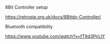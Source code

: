 



8Bit Controller setup

https://retropie.org.uk/docs/8Bitdo-Controller/


Bluetooth compatibility 

https://www.youtube.com/watch?v=fT9d3PirLlY

